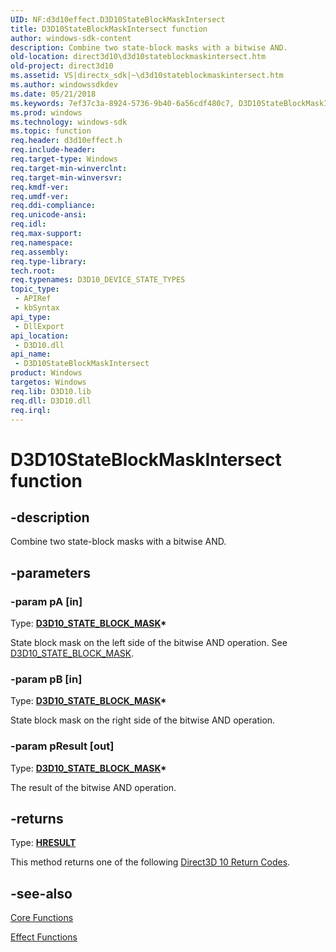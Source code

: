 ```yaml
---
UID: NF:d3d10effect.D3D10StateBlockMaskIntersect
title: D3D10StateBlockMaskIntersect function
author: windows-sdk-content
description: Combine two state-block masks with a bitwise AND.
old-location: direct3d10\d3d10stateblockmaskintersect.htm
old-project: direct3d10
ms.assetid: VS|directx_sdk|~\d3d10stateblockmaskintersect.htm
ms.author: windowssdkdev
ms.date: 05/21/2018
ms.keywords: 7ef37c3a-8924-5736-9b40-6a56cdf480c7, D3D10StateBlockMaskIntersect, D3D10StateBlockMaskIntersect function [Direct3D 10], d3d10effect/D3D10StateBlockMaskIntersect, direct3d10.d3d10stateblockmaskintersect
ms.prod: windows
ms.technology: windows-sdk
ms.topic: function
req.header: d3d10effect.h
req.include-header: 
req.target-type: Windows
req.target-min-winverclnt: 
req.target-min-winversvr: 
req.kmdf-ver: 
req.umdf-ver: 
req.ddi-compliance: 
req.unicode-ansi: 
req.idl: 
req.max-support: 
req.namespace: 
req.assembly: 
req.type-library: 
tech.root: 
req.typenames: D3D10_DEVICE_STATE_TYPES
topic_type:
 - APIRef
 - kbSyntax
api_type:
 - DllExport
api_location:
 - D3D10.dll
api_name:
 - D3D10StateBlockMaskIntersect
product: Windows
targetos: Windows
req.lib: D3D10.lib
req.dll: D3D10.dll
req.irql: 
---
```


# D3D10StateBlockMaskIntersect function


## -description


Combine two state-block masks with a bitwise AND.


## -parameters




### -param pA [in]

Type: <b><a href="https://msdn.microsoft.com/3188002c-a49f-4991-8fd5-75b31de8b790">D3D10_STATE_BLOCK_MASK</a>*</b>

State block mask on the left side of the bitwise AND operation. See <a href="https://msdn.microsoft.com/3188002c-a49f-4991-8fd5-75b31de8b790">D3D10_STATE_BLOCK_MASK</a>.


### -param pB [in]

Type: <b><a href="https://msdn.microsoft.com/3188002c-a49f-4991-8fd5-75b31de8b790">D3D10_STATE_BLOCK_MASK</a>*</b>

State block mask on the right side of the bitwise AND operation.


### -param pResult [out]

Type: <b><a href="https://msdn.microsoft.com/3188002c-a49f-4991-8fd5-75b31de8b790">D3D10_STATE_BLOCK_MASK</a>*</b>

The result of the bitwise AND operation.


## -returns



Type: <b><a href="455d07e9-52c3-4efb-a9dc-2955cbfd38cc">HRESULT</a></b>

This method returns one of the following <a href="https://msdn.microsoft.com/7b67d428-d000-4c3e-adc1-b5fc67a15a6a">Direct3D 10 Return Codes</a>.




## -see-also




<a href="https://msdn.microsoft.com/012577cd-970e-43bc-996e-3be7c2283b60">Core Functions</a>



<a href="https://msdn.microsoft.com/b76643f0-387f-49c6-80e5-4d7b406b4db7">Effect Functions</a>
 

 

